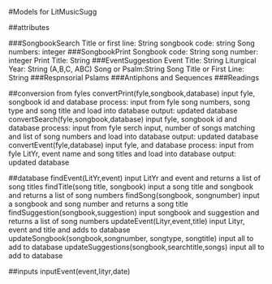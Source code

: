 #Models for LitMusicSugg

##attributes

###SongbookSearch
     Title or first line: String
     songbook code: string
     Song numbers: integer
###SongbookPrint
     Songbook code: String 
     song number: integer
     Print Title: String
###EventSuggestion
     Event Title: String
     Liturgical Year: String (A,B,C, ABC)
     Song or Psalm:String
     Song Title or First Line: String
###Respnsorial Pslams
###Antiphons and Sequences
###Readings

##conversion from fyles
convertPrint(fyle,songbook,database)
     input fyle, songbook id and database
     process: input from fyle song numbers, song type and song title and load into database
     output: updated database
convertSearch(fyle,songbook,database)
     input fyle, songbook id and database
     process: input from fyle serch input, number of songs matching and list of song numbers and load into database
     output: updated database
convertEvent(fyle,database)
     input fyle, and database
     process: input from fyle LitYr, event name and song titles and load into database
     output: updated database

##database
findEvent(LitYr,event)
     input LitYr and event and returns a list of song titles
findTitle(song title, songbook)
     input a song title and songbook and returns a list of song numbers
findSong(songbook, songnumber)
     input a songbook and song number and returns a song title
findSuggestion(songbook,suggestion)
     input songbook and suggestion and returns a list of song numbers
updateEvent(Lityr,event,title)
     input Lityr, event and title and adds to database
updateSongbook(songbook,songnumber, songtype, songtitle)
     input all to add to database
updateSuggestions(songbook,searchtitle,songs)
     input all to add to database

##inputs
inputEvent(event,lityr,date)